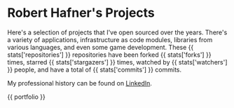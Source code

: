 # Robert Hafner's Projects

Here's a selection of projects that I've open sourced over the years. There's a variety of applications, infrastructure as code modules, libraries from various languages, and even some game development. These {{ stats['repositories'] }} repositories have been forked {{ stats['forks'] }} times, starred {{ stats['stargazers'] }} times, watched by {{ stats['watchers'] }} people, and have a total of {{ stats['commits'] }} commits.

My professional history can be found on [LinkedIn](https://www.linkedin.com/in/roberthafner/).

{{ portfolio }}
